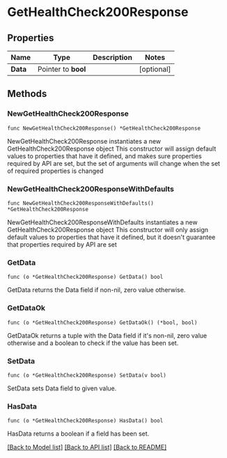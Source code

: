 # GetHealthCheck200Response

## Properties

Name | Type | Description | Notes
------------ | ------------- | ------------- | -------------
**Data** | Pointer to **bool** |  | [optional] 

## Methods

### NewGetHealthCheck200Response

`func NewGetHealthCheck200Response() *GetHealthCheck200Response`

NewGetHealthCheck200Response instantiates a new GetHealthCheck200Response object
This constructor will assign default values to properties that have it defined,
and makes sure properties required by API are set, but the set of arguments
will change when the set of required properties is changed

### NewGetHealthCheck200ResponseWithDefaults

`func NewGetHealthCheck200ResponseWithDefaults() *GetHealthCheck200Response`

NewGetHealthCheck200ResponseWithDefaults instantiates a new GetHealthCheck200Response object
This constructor will only assign default values to properties that have it defined,
but it doesn't guarantee that properties required by API are set

### GetData

`func (o *GetHealthCheck200Response) GetData() bool`

GetData returns the Data field if non-nil, zero value otherwise.

### GetDataOk

`func (o *GetHealthCheck200Response) GetDataOk() (*bool, bool)`

GetDataOk returns a tuple with the Data field if it's non-nil, zero value otherwise
and a boolean to check if the value has been set.

### SetData

`func (o *GetHealthCheck200Response) SetData(v bool)`

SetData sets Data field to given value.

### HasData

`func (o *GetHealthCheck200Response) HasData() bool`

HasData returns a boolean if a field has been set.


[[Back to Model list]](../README.md#documentation-for-models) [[Back to API list]](../README.md#documentation-for-api-endpoints) [[Back to README]](../README.md)


